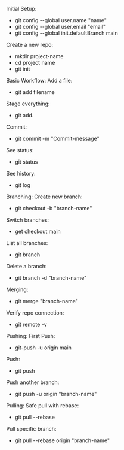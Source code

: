 Initial Setup:
- git config --global user.name "name"
- git config --global user.email "email"
- git config --global init.defaultBranch main

Create a new repo:
- mkdir project-name
- cd project name
- git init

Basic Workflow:
  Add a file:
  - git add filename
  
  Stage everything:
  - git add.

  Commit:
  - git commit -m "Commit-message"

  See status:
  - git status

  See history:
  - git log

Branching:
  Create new branch:
  - git checkout -b "branch-name"

  Switch branches:
  - get checkout main

  List all branches:
  - git branch

  Delete a branch:
  - git branch -d "branch-name"

Merging:
- git merge "branch-name"

Verify repo connection:
- git remote -v 

Pushing:
  First Push:
  - git-push -u origin main
  
   Push:
   - git push

   Push another branch:
   - git push -u origin "branch-name"

Pulling:
  Safe pull with rebase:
  - git pull --rebase

  Pull specific branch:
  - git pull --rebase origin "branch-name"

